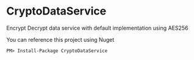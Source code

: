 # CryptoDataService
Encrypt Decrypt data service with default implementation using AES256

You can reference this project using Nuget
```
PM> Install-Package CryptoDataService  
```